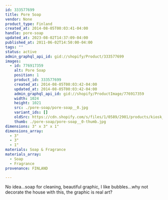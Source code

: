 ```yaml
---
id: 333577699
title: Pore Soap
vendor: None
product_type: Finland
created_at: 2014-08-05T00:03:41-04:00
handle: pore-soap
updated_at: 2023-08-02T14:37:09-04:00
published_at: 2011-06-02T14:50:00-04:00
tags: ""
status: active
admin_graphql_api_id: gid://shopify/Product/333577699
images:
  - id: 776917359
    alt: Pore Soap
    position: 1
    product_id: 333577699
    created_at: 2014-08-05T00:03:42-04:00
    updated_at: 2014-08-05T00:03:42-04:00
    admin_graphql_api_id: gid://shopify/ProductImage/776917359
    width: 1024
    height: 1021
    src: ./pore-soap/pore-soap__0.jpg
    variant_ids: []
    oldSrc: https://cdn.shopify.com/s/files/1/0589/2901/products/kiosk_fi_PORE.jpeg?v=1407211422
    thumb: ./pore-soap/pore-soap__0-thumb.jpg
dimensions: 3" x 3" x 1"
dimensions_array:
  - 3"
  - 3"
  - 1"
materials: Soap & Fragrance
materials_array:
  - Soap
  - Fragrance
provenance: FINLAND

---
```


No idea...soap for cleaning, beautiful graphic, I like bubbles...why not decorate the house with this, the graphic is real art?